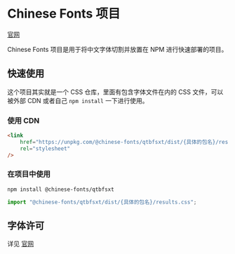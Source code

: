 # Chinese Fonts 项目

[官网](https://chinese-font.netlify.app/#/fonts/qtbfsxt)

Chinese Fonts 项目是用于将中文字体切割并放置在 NPM 进行快速部署的项目。

## 快速使用

这个项目其实就是一个 CSS 仓库，里面有包含字体文件在内的 CSS 文件，可以被外部 CDN 或者自己 `npm install` 一下进行使用。

### 使用 CDN

```html
<link
    href="https://unpkg.com/@chinese-fonts/qtbfsxt/dist/{具体的包名}/results.css"
    rel="stylesheet"
/>
```

### 在项目中使用

```sh
npm install @chinese-fonts/qtbfsxt
```

```ts
import "@chinese-fonts/qtbfsxt/dist/{具体的包名}/results.css";
```

## 字体许可

详见 [官网](https://chinese-font.netlify.app/#/fonts/qtbfsxt)
